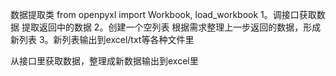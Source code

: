 数据提取类  from openpyxl import Workbook, load_workbook
1。调接口获取数据 提取返回中的数据
2。创建一个空列表 根据需求整理上一步返回的数据，形成新列表
3。新列表输出到excel/txt等各种文件里

从接口里获取数据，整理成新数据输出到excel里